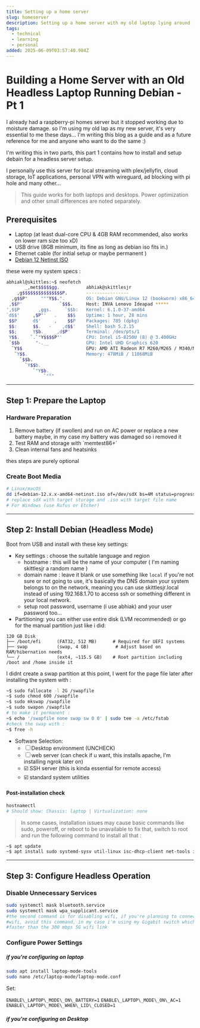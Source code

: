 ```yaml
---
title: Setting up a home server
slug: homeserver
description: Setting up a home server with my old laptop lying around
tags:
  - technical
  - learning
  - personal
added: 2025-06-09T03:57:40.984Z
---
```


# Building a Home Server with an Old Headless Laptop Running Debian - Pt 1

I already had a raspberry-pi homes server but it stopped working due to moisture damage.  so I'm using my old lap as my new server, it's very essential to me these days...
I'm writing this blog as a guide and as a future reference for me and anyone who want to do the same :)

I'm writing this in two parts, this part 1 contains how to install and setup debain for a headless server setup.

I personally use this server for local streaming with plex/jellyfin, cloud storage,  IoT applications, personal VPN with wireguard, ad blocking with pi hole and many other...

> This guide works for both laptops and desktops. Power optimization and other small differences are noted separately.

## Prerequisites

* Laptop (at least dual-core CPU & 4GB RAM recommended, also works on lower ram size too xD)
* USB drive (8GB minimum, its fine as long as debian iso fits in.)
* Ethernet cable (for initial setup or maybe permanent )
* [Debian 12 Netinst ISO](https://www.debian.org)

these were my system specs :

```bash
abhiakl@skittles:~$ neofetch
       _,met$$$$$gg.          abhiak@skittlesjr
    ,g$$$$$$$$$$$$$$$P.       ----------------
  ,g$$P"     """Y$$.".        OS: Debian GNU/Linux 12 (bookworm) x86_64
 ,$$P'              `$$$.     Host: INVA Lenovo Ideapad *****
',$$P       ,ggs.     `$$b:   Kernel: 6.1.0-37-amd64
`d$$'     ,$P"'   .    $$$    Uptime: 1 hour, 28 mins
 $$P      d$'     ,    $$P    Packages: 785 (dpkg)
 $$:      $$.   -    ,d$$'    Shell: bash 5.2.15
 $$;      Y$b._   _,d$P'      Terminal: /dev/pts/1
 Y$$.    `.`"Y$$$$P"'         CPU: Intel i5-8250U (8) @ 3.400GHz
 `$$b      "-.__              GPU: Intel UHD Graphics 620
  `Y$$                        GPU: AMD ATI Radeon R7 M260/M265 / M340/M360 / M440/M445 / 530/535 / 620/625 Mobile
   `Y$$.                      Memory: 478MiB / 11868MiB
     `$$b.
       `Y$$b.
          `"Y$b._
              `"""
```

***

## Step 1: Prepare the Laptop

### Hardware Preparation

1. Remove battery (if swollen) and run on AC power or replace a new battery maybe, in my case my battery was damaged so i removed it
2. Test RAM and storage with \`memtest86+\`
3. Clean internal fans and heatsinks

thes steps are purely optional

### Create Boot Media

```bash
# Linux/macOS
dd if=debian-12.x.x-amd64-netinst.iso of=/dev/sdX bs=4M status=progress
# replace sdX with target storage and .iso with target file name
# For Windows (use Rufus or Etcher)
```

***

## Step 2: Install Debian (Headless Mode)

Boot from USB and install with these key settings:

* Key settings : choose the suitable language and region
  * hostname : this will be the name of your computer ( I'm naming skittlesjr a random name )
  * domain name : leave it blank or use something like `local` if you're not sure or not going to use, it's basically the DNS domain your system belongs to on the network, meaning you can use skittlesjr.local instead of using 192.168.1.70 to access ssh or something different in your local network.
  * setup root password, username (i use abhiak) and your user password too...
* Partitioning: you can either use entire disk (LVM recommended) or go for the manual partition just like i did:

```plaintext
120 GB Disk
├── /boot/efi      (FAT32, 512 MB)      # Required for UEFI systems
├── swap           (swap, 4 GB)          # Adjust based on RAM/hibernation needs
└── /              (ext4, ~115.5 GB)    # Root partition including /boot and /home inside it
```

I didnt create a swap partition at this point, I went for the page file later after installing the system with :

```bash
~$ sudo fallocate -l 2G /swapfile
~$ sudo chmod 600 /swapfile
~$ sudo mkswap /swapfile
~$ sudo swapon /swapfile
# to make it permanent : 
~$ echo '/swapfile none swap sw 0 0' | sudo tee -a /etc/fstab
#check the swap with :
~$ free -h
```

* Software Selection:
  * ☐ Desktop environment (UNCHECK)
  * ☐ web server (can check if u want, this installs apache, I'm installing ngrok later on)
  * ☑️ SSH server (this is kinda essential for remote access)
  * ☑️ standard system utilities

#### Post-installation check

```bash
hostnamectl
# Should show: Chassis: laptop | Virtualization: none
```

> In some cases, installation issues may cause basic commands like sudo, poweroff, or reboot to be unavailable to fix that, switch to root and run the following command to install all that :

```bash
~$ apt update
~$ apt install sudo systemd-sysv util-linux isc-dhcp-client net-tools iproute2 rfkill -y

```

***

## Step 3: Configure Headless Operation

### Disable Unnecessary Services

```bash
sudo systemctl mask bluetooth.service
sudo systemctl mask wpa_supplicant.service
#the second command is for disabling wifi, if you're planning to connect via 
#wifi, avoid this command, in my case i'm using my Gigabit switch which is 
#faster than the 300 mbps 5G wifi link
```

### Configure Power Settings

##### if you're configuring on laptop

```bash
sudo apt install laptop-mode-tools
sudo nano /etc/laptop-mode/laptop-mode.conf
```

Set:

`ENABLE\_LAPTOP\_MODE\_ON\_BATTERY=1`
`ENABLE\_LAPTOP\_MODE\_ON\_AC=1`
`ENABLE\_LAPTOP\_MODE\_WHEN\_LID\_CLOSED=1`

##### if you're configuring on Desktop
